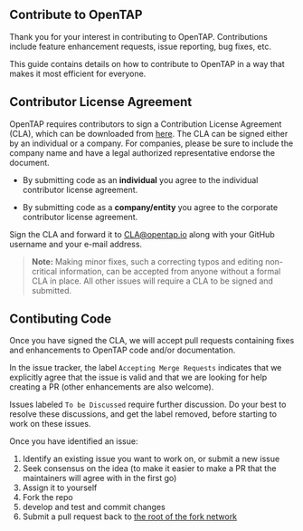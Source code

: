 ## Contribute to OpenTAP

Thank you for your interest in contributing to OpenTAP. Contributions include feature enhancement requests, issue reporting, bug fixes, etc.

This guide contains details on how to contribute to OpenTAP in a way that makes it most efficient for everyone.

## Contributor License Agreement

OpenTAP requires contributors to sign a Contribution License Agreement (CLA), which can be downloaded from [here](https://www.opentap.io/docs/OpenTAP%20Contributor%20License%20Agreement%20v2.pdf).
The CLA can be signed either by an individual or a company. For companies, please be sure to include the company name and have a legal authorized representative endorse the document.

* By submitting code as an **individual** you agree to the individual contributor license agreement.

* By submitting code as a **company/entity** you agree to the corporate contributor license agreement.

Sign the CLA and forward it to [CLA@opentap.io](mailto:CLA@opentap.io) along with your GitHub username and your e-mail address. 

> **Note:** Making minor fixes, such a correcting typos and editing non-critical information, can be accepted from anyone without a formal CLA in place. All other issues will require a CLA to be signed and submitted.

## Contibuting Code

Once you have signed the CLA, we will accept pull requests containing fixes and enhancements to OpenTAP code and/or documentation.

In the issue tracker, the label `Accepting Merge Requests` indicates that we explicitly agree that the issue is valid and that we are looking for help creating a PR (other enhancements are also welcome).

Issues labeled `To be Discussed` require further discussion. Do your best to resolve these discussions, and get the label removed, before starting to work on these issues.

Once you have identified an issue:

1. Identify an existing issue you want to work on, or submit a new issue
2. Seek consensus on the idea (to make it easier to make a PR that the maintainers will agree with in the first go)
3. Assign it to yourself
4. Fork the repo
5. develop and test and commit changes
6. Submit a pull request back to [the root of the fork network](https://github.com/opentap/opentap)
